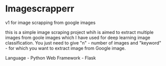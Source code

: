 # Imagescrapperr
v1 for image scrapping from google images

this is a simple image scraping project whih is aimed to extract multiple images from goole images which I have used for deep learning image classification.
You just need to give "n" - number of images and "keyword" - for which you want to extract image from Google image.

Language - Python
Web Framework - Flask
